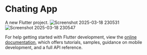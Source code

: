 # Chating App

A new Flutter project.
![Screenshot 2025-03-18 230531](https://github.com/user-attachments/assets/3b3e183b-1972-493d-ba25-9ff9855bbfe0)
![Screenshot 2025-03-18 230547](https://github.com/user-attachments/assets/7d789213-e5e4-4a17-b39a-95c9707e6bdb)



For help getting started with Flutter development, view the
[online documentation](https://docs.flutter.dev/), which offers tutorials,
samples, guidance on mobile development, and a full API reference.
